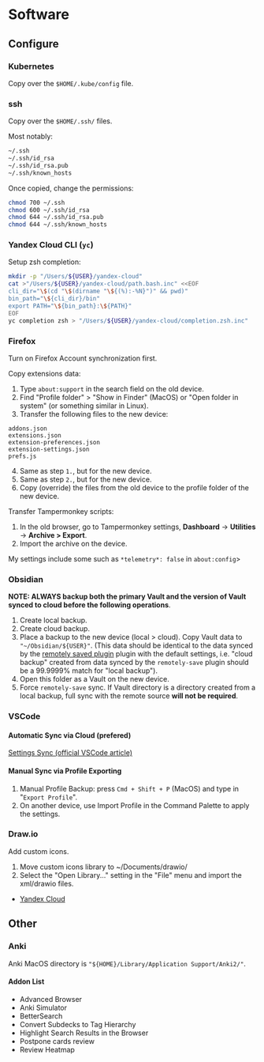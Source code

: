 # Software

## Configure

### Kubernetes

Copy over the `$HOME/.kube/config` file.

### ssh

Copy over the `$HOME/.ssh/` files.

Most notably:
```bash
~/.ssh
~/.ssh/id_rsa
~/.ssh/id_rsa.pub
~/.ssh/known_hosts
```

Once copied, change the permissions:
```bash
chmod 700 ~/.ssh
chmod 600 ~/.ssh/id_rsa
chmod 644 ~/.ssh/id_rsa.pub
chmod 644 ~/.ssh/known_hosts
```

### Yandex Cloud CLI (`yc`)

Setup zsh completion:
```bash
mkdir -p "/Users/${USER}/yandex-cloud"
cat >"/Users/${USER}/yandex-cloud/path.bash.inc" <<EOF
cli_dir="\$(cd "\$(dirname "\${(%):-%N}")" && pwd)"
bin_path="\${cli_dir}/bin"
export PATH="\${bin_path}:\${PATH}"
EOF
yc completion zsh > "/Users/${USER}/yandex-cloud/completion.zsh.inc"
```

### Firefox

Turn on Firefox Account synchronization first.

Copy extensions data:
1. Type `about:support` in the search field on the old device.
2. Find "Profile folder" > "Show in Finder" (MacOS) or "Open folder in system" (or something similar in Linux).
3. Transfer the following files to the new device:
```
addons.json
extensions.json
extension-preferences.json
extension-settings.json
prefs.js
```
4. Same as step `1.`, but for the new device.
5. Same as step `2.`, but for the new device.
6. Copy (override) the files from the old device to the profile folder of the new device.

Transfer Tampermonkey scripts:
1. In the old browser, go to Tampermonkey settings, **Dashboard** -> **Utilities** -> **Archive > Export**.
2. Import the archive on the device.

My settings include some such as `*telemetry*: false` in `about:config`>

### Obsidian

**NOTE: ALWAYS backup both the primary Vault and the version of Vault synced to cloud before the following operations**.

1. Create local backup.
2. Create cloud backup.
3. Place a backup to the new device (local > cloud). Copy Vault data to `"~/Obsidian/${USER}"`. (This data should be identical to the data synced by the [remotely saved plugin](https://github.com/remotely-save/remotely-save) plugin with the default settings, i.e. "cloud backup" created from data synced by the `remotely-save` plugin should be a 99.9999% match for "local backup").
4. Open this folder as a Vault on the new device.
5. Force `remotely-save` sync. If Vault directory is a directory created from a local backup, full sync with the remote source **will not be required**.

### VSCode

#### Automatic Sync via Cloud (prefered)

[Settings Sync (official VSCode article)](https://code.visualstudio.com/docs/editor/settings-sync) 

#### Manual Sync via Profile Exporting

1. Manual Profile Backup: press `Cmd + Shift + P` (MacOS) and type in "`Export Profile`".
1. On another device, use Import Profile in the Command Palette to apply the settings.

### Draw.io

Add custom icons.

1) Move custom icons library to ~/Documents/drawio/<libname>
2) Select the "Open Library..." setting in the "File" menu and import the xml/drawio files.

- [Yandex Cloud](https://yandex.cloud/ru/brandbook)

## Other

### Anki

Anki MacOS directory is `"${HOME}/Library/Application Support/Anki2/"`.

#### Addon List
- Advanced Browser
- Anki Simulator
- BetterSearch
- Convert Subdecks to Tag Hierarchy
- Highlight Search Results in the Browser
- Postpone cards review
- Review Heatmap

